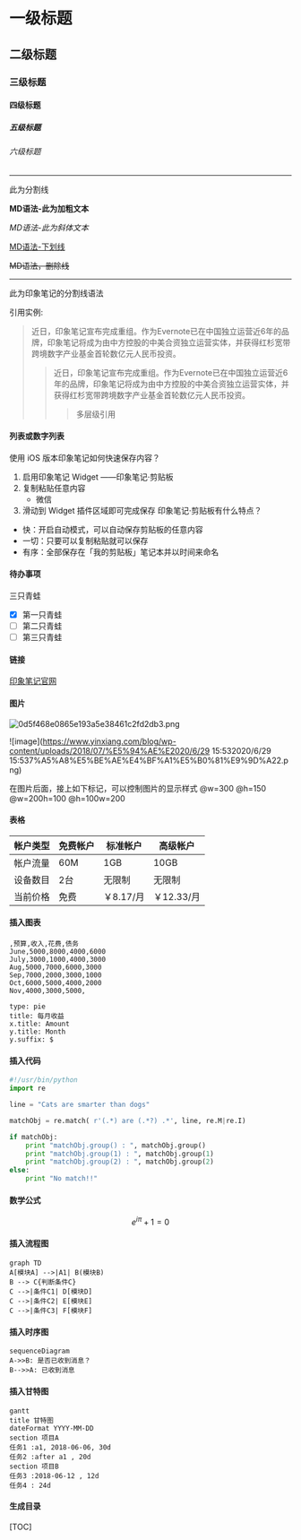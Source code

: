 # 一级标题
## 二级标题
### 三级标题
#### 四级标题
##### 五级标题
###### 六级标题

---
此为分割线


**MD语法-此为加粗文本**

*MD语法-此为斜体文本*


<u>MD语法-下划线</u>


~~MD语法，删除线~~

* * *
此为印象笔记的分割线语法


引用实例:
>近日，印象笔记宣布完成重组。作为Evernote已在中国独立运营近6年的品牌，印象笔记将成为由中方控股的中美合资独立运营实体，并获得红杉宽带跨境数字产业基金首轮数亿元人民币投资。
>>近日，印象笔记宣布完成重组。作为Evernote已在中国独立运营近6年的品牌，印象笔记将成为由中方控股的中美合资独立运营实体，并获得红杉宽带跨境数字产业基金首轮数亿元人民币投资。
>>
>>>多层级引用

#### 列表或数字列表

使用 iOS 版本印象笔记如何快速保存内容？
1. 启用印象笔记 Widget ——印象笔记·剪贴板
2. 复制粘贴任意内容
     * 微信
3. 滑动到 Widget 插件区域即可完成保存
印象笔记·剪贴板有什么特点？
* 快：开启自动模式，可以自动保存剪贴板的任意内容
* 一切：只要可以复制粘贴就可以保存
* 有序：全部保存在「我的剪贴板」笔记本并以时间来命名

#### 待办事项

三只青蛙
* [x] 第一只青蛙
* [ ] 第二只青蛙
* [ ] 第三只青蛙

#### 链接

[印象笔记官网](https://www.yinxiang.com/)

#### 图片
![0d5f468e0865e193a5e38461c2fd2db3.png](en-resource://database/570:1)

![image](https://www.yinxiang.com/blog/wp-content/uploads/2018/07/%E5%94%AE%E2020/6/29 15:532020/6/29 15:537%A5%A8%E5%BE%AE%E4%BF%A1%E5%B0%81%E9%9D%A22.png)

在图片后面，接上如下标记，可以控制图片的显示样式
@w=300
@h=150
@w=200h=100
@h=100w=200


#### 表格

| 帐户类型 | 免费帐户 | 标准帐户  | 高级帐户   |
| -------- | -------- | --------- | ---------- |
| 帐户流量 | 60M      | 1GB       | 10GB       |
| 设备数目 | 2台      | 无限制    | 无限制     |
| 当前价格 | 免费     | ￥8.17/月 | ￥12.33/月 |

 #### 插入图表


```chart
,预算,收入,花费,债务
June,5000,8000,4000,6000
July,3000,1000,4000,3000
Aug,5000,7000,6000,3000
Sep,7000,2000,3000,1000
Oct,6000,5000,4000,2000
Nov,4000,3000,5000,

type: pie
title: 每月收益
x.title: Amount
y.title: Month
y.suffix: $
```

#### 插入代码

```python
#!/usr/bin/python
import re

line = "Cats are smarter than dogs"

matchObj = re.match( r'(.*) are (.*?) .*', line, re.M|re.I)

if matchObj:
    print "matchObj.group() : ", matchObj.group()
    print "matchObj.group(1) : ", matchObj.group(1)
    print "matchObj.group(2) : ", matchObj.group(2)
else:
    print "No match!!"
```

#### 数学公式

```math
e^{i\pi} + 1 = 0
```

#### 插入流程图

```mermaid
graph TD
A[模块A] -->|A1| B(模块B)
B --> C{判断条件C}
C -->|条件C1| D[模块D]
C -->|条件C2| E[模块E]
C -->|条件C3| F[模块F]
```

#### 插入时序图

```mermaid
sequenceDiagram
A->>B: 是否已收到消息？
B-->>A: 已收到消息
```

#### 插入甘特图

```mermaid
gantt
title 甘特图
dateFormat YYYY-MM-DD
section 项目A
任务1 :a1, 2018-06-06, 30d
任务2 :after a1 , 20d
section 项目B
任务3 :2018-06-12 , 12d
任务4 : 24d
```

#### 生成目录
[TOC]